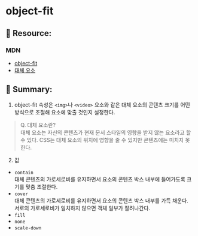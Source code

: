 # object-fit

## 🔗 Resource:
### MDN
- [object-fit](https://developer.mozilla.org/ko/docs/Web/CSS/object-fit)
- [대체 요소](https://developer.mozilla.org/ko/docs/Web/CSS/Replaced_element)

## 📝 Summary:
1. object-fit 속성은 `<img>`나 `<video>` 요소와 같은 대체 요소의 콘텐츠 크기를 어떤 방식으로 조절해 요소에 맞출 것인지 설정한다.
> Q. 대체 요소란?<br>
대체 요소는 자신의 콘텐츠가 현재 문서 스타일의 영향을 받지 않는 요소라고 할 수 있다. CSS는 대체 요소의 위치에 영향을 줄 수 있지만 콘텐츠에는 미치지 못한다.

2. 값
- `contain`<br>대체 콘텐츠의 가로세로비를 유지하면서 요소의 콘텐츠 박스 내부에 들어가도록 크기를 맞춤 조절한다.
- `cover`<br>대체 콘텐츠의 가로세로비를 유지하면서 요소의 콘텐츠 박스 내부를 가득 채운다. 서로의 가로세로비가 일치하지 않으면 객체 일부가 잘려나간다.
- `fill`
- `none`
- `scale-down`